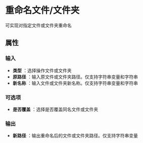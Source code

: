 # 重命名文件/文件夹

可实现对指定文件或文件夹重命名

## 属性

### 输入

- **类型** ：选择操作文件或文件夹
- **原路径** ：输入原文件或文件夹路径。仅支持字符串变量和字符串
- **新名称** ：输入文件或文件夹新名称。仅支持字符串变量和字符串

### 可选项

- **是否覆盖** ：选择是否覆盖同名文件或文件夹

### 输出

- **新路径** ：输出重命名后的文件或文件夹路径。仅支持字符串变量